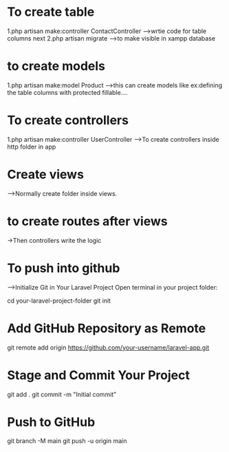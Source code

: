 # To create table
1.php artisan make:controller ContactController
-->wrtie code for table columns next
2.php artisan migrate
-->to make visible in xampp database
# to create models 
1.php artisan make:model Product
-->this can create models like ex:defining the table columns with protected fillable....
# To create controllers
1.php artisan make:controller UserController
-->To create controllers inside http folder in app
# Create views 
-->Normally create folder inside views.
# to create routes after views 
->Then controllers write the logic 
# To push into github
-->Initialize Git in Your Laravel Project
Open terminal in your project folder:

cd your-laravel-project-folder
git init

#  Add GitHub Repository as Remote
git remote add origin https://github.com/your-username/laravel-app.git

# Stage and Commit Your Project
git add .
git commit -m "Initial commit"
# Push to GitHub
git branch -M main
git push -u origin main

